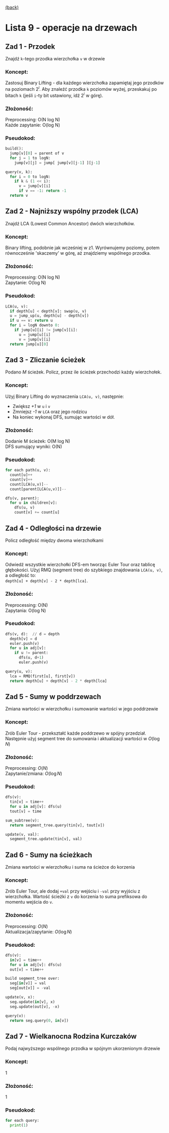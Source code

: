 [(back)](../)

# Lista 9 - operacje na drzewach
## Zad 1 - Przodek
Znajdź `k`-tego przodka wierzchołka `v` w drzewie

### Koncept:
Zastosuj Binary Lifting - dla każdego wierzchołka zapamiętaj jego przodków na poziomach $2^i$. Aby znaleźć przodka `k` poziomów wyżej, przeskakuj po bitach `k` (jeśli `i`-ty bit ustawiony, idź $2^i$ w górę).

### Złożoność:
Preprocessing: O(N log N)  
Każde zapytanie: O(log N)  


### Pseudokod:
```py
build():
  jump[v][0] = parent of v
  for j = 1 to logN:
    jump[v][j] = jump[ jump[v][j-1] ][j-1]

query(v, k):
  for i = 0 to logN:
    if k & (1 << i):
      v = jump[v][i]
      if v == -1: return -1
  return v
```


## Zad 2 - Najniższy wspólny przodek (LCA)
Znajdź LCA (Lowest Common Ancestor) dwóch wierzchołków.

### Koncept:
Binary lifting, podobnie jak wcześniej w z1. Wyrównujemy poziomy, potem równocześnie 'skaczemy' w górę, aż znajdziemy wspólnego przodka.

### Złożoność:
Preprocessing: O(N log N)  
Zapytanie: O(log N)  

### Pseudokod:
```py
LCA(u, v):
  if depth[u] < depth[v]: swap(u, v)
  u = jump_up(u, depth[u] - depth[v])
  if u == v: return u
  for i = logN downto 0:
    if jump[u][i] != jump[v][i]:
      u = jump[u][i]
      v = jump[v][i]
  return jump[u][0]
```


## Zad 3 - Zliczanie ścieżek
Podano *M* ścieżek. Policz, przez ile ścieżek przechodzi każdy wierzchołek.

### Koncept:
Użyj Binary Lifting do wyznaczenia `LCA(u, v)`, następnie:
- Zwiększ *+1* w `u` i `v`
- Zmniejsz *-1* w `LCA` oraz jego rodzicu
- Na koniec wykonaj DFS, sumując wartości w dół.

### Złożoność:
Dodanie M ścieżek: O(M log N)  
DFS sumujący wyniki: O(N)  

### Pseudokod:
```py
for each path(u, v):
  count[u]++
  count[v]++
  count[LCA(u,v)]--
  count[parent[LCA(u,v)]]--

dfs(v, parent):
  for u in children[v]:
    dfs(u, v)
    count[v] += count[u]
```


## Zad 4 - Odległości na drzewie
Policz odległość między dwoma wierzchołkami

### Koncept:
Odwiedź wszystkie wierzchołki DFS-em tworząc Euler Tour oraz tablicę głębokości. Użyj RMQ (segment tree) do szybkiego znajdowania `LCA(u, v)`, a odległość to:  
`depth[u] + depth[v] - 2 * depth[lca]`.

### Złożoność:
Preprocessing: O(N)  
Zapytania: O(log N)   

### Pseudokod:
```py
dfs(v, d):  // d = depth
  depth[v] = d
  euler.push(v)
  for u in adj[v]:
    if u != parent:
      dfs(u, d+1)
      euler.push(v)

query(u, v):
  lca = RMQ(first[u], first[v])
  return depth[u] + depth[v] - 2 * depth[lca]
```

## Zad 5 - Sumy w poddrzewach
Zmiana wartości w wierzchołku i sumowanie wartości w jego poddrzewie

### Koncept:
Zrób Euler Tour - przekształć każde poddrzewo w spójny przedział. Następnie użyj segment tree do sumowania i aktualizacji wartości w $O(\log N)$

### Złożoność:
Preprocessing: $O(N)$  
Zapytanie/zmiana: $O(\log N)$  

### Pseudokod:
```py
dfs(v):
  tin[v] = time++
  for u in adj[v]: dfs(u)
  tout[v] = time

sum_subtree(v):
  return segment_tree.query(tin[v], tout[v])

update(v, val):
  segment_tree.update(tin[v], val)
```

## Zad 6 - Sumy na ścieżkach
Zmiana wartości w wierzchołku i suma na ścieżce do korzenia

### Koncept:
Zrób Euler Tour, ale dodaj `+val` przy wejściu i `-val` przy wyjściu z wierzchołka. Wartość ścieżki z `v` do korzenia to suma prefiksowa do momentu wejścia do `v`.

### Złożoność:
Preprocessing: $O(N)$  
Aktualizacja/zapytanie: $O(\log N)$  

### Pseudokod:
```py
dfs(v):
  in[v] = time++
  for u in adj[v]: dfs(u)
  out[v] = time++

build segment_tree over:
  seg[in[v]] = val
  seg[out[v]] = -val

update(v, x):
  seg.update(in[v], x)
  seg.update(out[v], -x)

query(v):
  return seg.query(0, in[v])
```


## Zad 7 - Wielkanocna Rodzina Kurczaków
Podaj najwyższego wspólnego przodka w spójnym ukorzenionym drzewie

### Koncept:
1

### Złożoność:
1

### Pseudokod:
```py
for each query:
  print(1)
```

